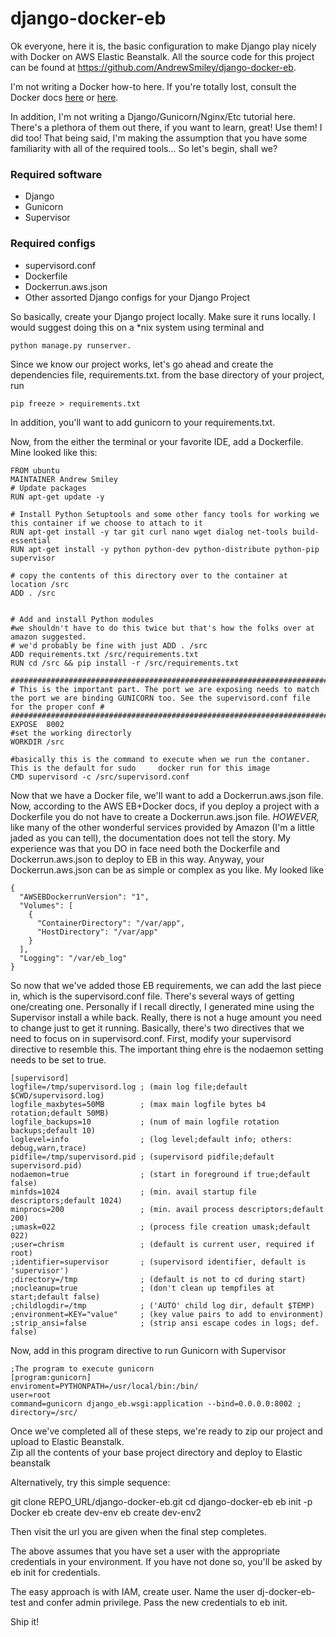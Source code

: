 django-docker-eb
================

Ok everyone, here it is, the basic configuration to make Django play nicely with Docker on AWS Elastic Beanstalk. All the source code for this project can be found at https://github.com/AndrewSmiley/django-docker-eb. 

I'm not writing a Docker how-to here. If you're totally lost, consult the Docker docs <a href="https://docs.docker.com/">here</a> or <a href="https://github.com/wsargent/docker-cheat-sheet">here</a>. 

In addition, I'm not writing a Django/Gunicorn/Nginx/Etc tutorial here. There's a plethora of them out there, if you want to learn, great! Use them! I did too! That being said, I'm making the assumption that you have some familiarity with all of the required tools... So let's begin, shall we?

<h3>Required software</h3>
<ul>
<li>Django </li>
<li>Gunicorn </li>
<li>Supervisor </li>
</ul>

<h3>Required configs</h3>
<ul>
<li>supervisord.conf </li>
<li>Dockerfile </li>
<li>Dockerrun.aws.json </li>
<li>Other assorted Django configs for your Django Project </li>
</ul>

So basically, create your Django project locally. Make sure it runs locally. I would suggest doing this on a *nix system using terminal and 

    python manage.py runserver. 

Since we know our project works, let's go ahead and create the dependencies file, requirements.txt. from the base directory of your project, run 

    pip freeze > requirements.txt
    
In addition, you'll want to add gunicorn to your requirements.txt.

Now, from the either the terminal or your favorite IDE, add a Dockerfile. Mine looked like this:

    FROM ubuntu
    MAINTAINER Andrew Smiley
    # Update packages
    RUN apt-get update -y
    
    # Install Python Setuptools and some other fancy tools for working we this container if we choose to attach to it
    RUN apt-get install -y tar git curl nano wget dialog net-tools build-essential
    RUN apt-get install -y python python-dev python-distribute python-pip supervisor
    
    # copy the contents of this directory over to the container at location /src
    ADD . /src
    
    
    # Add and install Python modules
    #we shouldn't have to do this twice but that's how the folks over at amazon suggested.
    # we'd probably be fine with just ADD . /src
    ADD requirements.txt /src/requirements.txt
    RUN cd /src && pip install -r /src/requirements.txt
    
    ###############################################################################################################################################################
    # This is the important part. The port we are exposing needs to match the port we are binding GUNICORN too. See the supervisord.conf file for the proper conf #
    ###############################################################################################################################################################
    EXPOSE  8002
    #set the working directorly
    WORKDIR /src
    
    #basically this is the command to execute when we run the contaner. This is the default for sudo     docker run for this image
    CMD supervisord -c /src/supervisord.conf

Now that we have a Docker file, we'll want to add a Dockerrun.aws.json file. Now, according to the AWS EB+Docker docs, if you deploy a project with a Dockerfile you do not have to create a Dockerrun.aws.json file. <i>HOWEVER,</i> like many of the other wonderful services provided by Amazon (I'm a little jaded as you can tell), the documentation does not tell the story. My experience was that you DO in face need both the Dockerfile and Dockerrun.aws.json to deploy to EB in this way. Anyway, your Dockerrun.aws.json can be as simple or complex as you like. My looked like 

    {
      "AWSEBDockerrunVersion": "1",
      "Volumes": [
        {
          "ContainerDirectory": "/var/app",
          "HostDirectory": "/var/app"
        }
      ],
      "Logging": "/var/eb_log"
    }

So now that we've added those EB requirements, we can add the last piece in, which is the supervisord.conf file. There's several ways of getting one/creating one. Personally if I recall directly, I generated mine using the Supervisor install a while back. Really, there is not a huge amount you need to change just to get it running. Basically, there's two directives that we need to focus on in supervisord.conf. First, modify your supervisord directive to resemble this. The important thing ehre is the nodaemon setting needs to be set to true.

    [supervisord]
    logfile=/tmp/supervisord.log ; (main log file;default $CWD/supervisord.log)
    logfile_maxbytes=50MB        ; (max main logfile bytes b4 rotation;default 50MB)
    logfile_backups=10           ; (num of main logfile rotation backups;default 10)
    loglevel=info                ; (log level;default info; others: debug,warn,trace)
    pidfile=/tmp/supervisord.pid ; (supervisord pidfile;default supervisord.pid)
    nodaemon=true                ; (start in foreground if true;default false)
    minfds=1024                  ; (min. avail startup file descriptors;default 1024)
    minprocs=200                 ; (min. avail process descriptors;default 200)
    ;umask=022                   ; (process file creation umask;default 022)
    ;user=chrism                 ; (default is current user, required if root)
    ;identifier=supervisor       ; (supervisord identifier, default is 'supervisor')
    ;directory=/tmp              ; (default is not to cd during start)
    ;nocleanup=true              ; (don't clean up tempfiles at start;default false)
    ;childlogdir=/tmp            ; ('AUTO' child log dir, default $TEMP)
    ;environment=KEY="value"     ; (key value pairs to add to environment)
    ;strip_ansi=false            ; (strip ansi escape codes in logs; def. false)


Now, add in this program directive to run Gunicorn with Supervisor

    ;The program to execute gunicorn
    [program:gunicorn]
    enviroment=PYTHONPATH=/usr/local/bin:/bin/
    user=root
    command=gunicorn django_eb.wsgi:application --bind=0.0.0.0:8002 ;
    directory=/src/


Once we've completed all of these steps, we're ready to zip our project and upload to Elastic Beanstalk.  
Zip all the contents of your base project directory and deploy to Elastic beanstalk

Alternatively, try this simple sequence:

  git clone REPO_URL/django-docker-eb.git
  cd django-docker-eb
  eb init -p Docker
  eb create dev-env
  eb create dev-env2
  
Then visit the url you are given when the final step completes.

The above assumes that you have set a user with the appropriate credentials in your 
environment.  If you have not done so, you'll be asked by eb init for credentials.

The easy approach is with IAM, create user. Name the user dj-docker-eb-test 
and confer admin privilege. Pass the new credentials to eb init.

Ship it!
